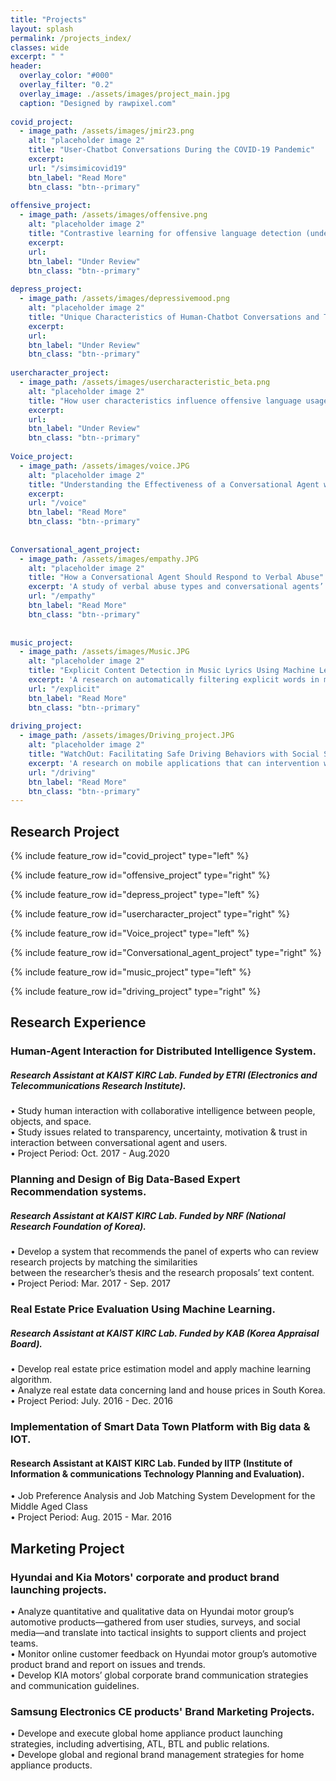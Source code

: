 ```yaml
---
title: "Projects"
layout: splash
permalink: /projects_index/
classes: wide
excerpt: " "
header:
  overlay_color: "#000"
  overlay_filter: "0.2"
  overlay_image: ./assets/images/project_main.jpg
  caption: "Designed by rawpixel.com"
  
covid_project:    
  - image_path: /assets/images/jmir23.png
    alt: "placeholder image 2"
    title: "User-Chatbot Conversations During the COVID-19 Pandemic"
    excerpt:
    url: "/simsimicovid19"
    btn_label: "Read More"
    btn_class: "btn--primary"
    
offensive_project:    
  - image_path: /assets/images/offensive.png
    alt: "placeholder image 2"
    title: "Contrastive learning for offensive language detection (under review)"
    excerpt:
    url: 
    btn_label: "Under Review"
    btn_class: "btn--primary"
    
depress_project:    
  - image_path: /assets/images/depressivemood.png
    alt: "placeholder image 2"
    title: "Unique Characteristics of Human-Chatbot Conversations and Their Potential for Mental Health Support (under review)"
    excerpt:
    url: 
    btn_label: "Under Review"
    btn_class: "btn--primary"  
 
usercharacter_project:    
  - image_path: /assets/images/usercharacteristic_beta.png
    alt: "placeholder image 2"
    title: "How user characteristics influence offensive language usages towards a Social Chatbot (under review)"
    excerpt:
    url: 
    btn_label: "Under Review"
    btn_class: "btn--primary"  
  
Voice_project:    
  - image_path: /assets/images/voice.JPG
    alt: "placeholder image 2"
    title: "Understanding the Effectiveness of a Conversational Agent with an Alternative Empathy Orientation and Emotional Expressivity in Mitigating Verbal Abuse"
    excerpt:
    url: "/voice"
    btn_label: "Read More"
    btn_class: "btn--primary"
    
    
Conversational_agent_project:
  - image_path: /assets/images/empathy.JPG
    alt: "placeholder image 2"
    title: "How a Conversational Agent Should Respond to Verbal Abuse"
    excerpt: 'A study of verbal abuse types and conversational agents’ response styles.'
    url: "/empathy" 
    btn_label: "Read More"
    btn_class: "btn--primary"
    
    
music_project:
  - image_path: /assets/images/Music.JPG
    alt: "placeholder image 2"
    title: "Explicit Content Detection in Music Lyrics Using Machine Learning"
    excerpt: 'A research on automatically filtering explicit words in music lyrics by using machine learning technique.'
    url: "/explicit"
    btn_label: "Read More"
    btn_class: "btn--primary"
    
driving_project:
  - image_path: /assets/images/Driving_project.JPG
    alt: "placeholder image 2"
    title: "WatchOut: Facilitating Safe Driving Behaviors with Social Support"
    excerpt: 'A research on mobile applications that can intervention with bad driving behaviors of drivers.'
    url: "/driving"
    btn_label: "Read More"
    btn_class: "btn--primary"
---
```



## Research Project
{% include feature_row id="covid_project" type="left" %}

{% include feature_row id="offensive_project" type="right" %}

{% include feature_row id="depress_project" type="left" %}

{% include feature_row id="usercharacter_project" type="right" %}

{% include feature_row id="Voice_project" type="left" %}

{% include feature_row id="Conversational_agent_project" type="right" %}

{% include feature_row id="music_project" type="left" %}

{% include feature_row id="driving_project" type="right" %}

## Research Experience

<!--{% include feature_row id="wowproject" type="left" %}-->

<!--{% include feature_row id="wowproject" type="right" %}-->

<!--{% include feature_row %}-->
### Human-Agent Interaction for Distributed Intelligence System.
#####  Research Assistant at KAIST KIRC Lab. Funded by ETRI (Electronics and Telecommunications Research Institute). 
• Study human interaction with collaborative intelligence between people, objects, and space. <br>
• Study issues related to transparency, uncertainty, motivation & trust in interaction between conversational agent and users.<br>
• Project Period: Oct. 2017 - Aug.2020

### Planning and Design of Big Data-Based Expert Recommendation systems. 
##### Research Assistant at KAIST KIRC Lab. Funded by NRF (National Research Foundation of Korea). 
• Develop a system that recommends the panel of experts who can review research projects by matching the similarities <br> 
 between the researcher’s thesis and the research proposals’ text content.<br> 
• Project Period: Mar. 2017 - Sep. 2017

### Real Estate Price Evaluation Using Machine Learning. 
##### Research Assistant at KAIST KIRC Lab. Funded by KAB (Korea Appraisal Board).
• Develop real estate price estimation model and apply machine learning algorithm.<br>
• Analyze real estate data concerning land and house prices in South Korea.<br>
• Project Period: July. 2016 - Dec. 2016

### Implementation of Smart Data Town Platform with Big data & IOT.
####  Research Assistant at KAIST KIRC Lab. Funded by IITP (Institute of Information & communications Technology Planning and Evaluation).
• Job Preference Analysis and Job Matching System Development for the Middle Aged Class <br>
• Project Period: Aug. 2015 - Mar. 2016

## Marketing Project
### Hyundai and Kia Motors' corporate and product brand launching projects.
• Analyze quantitative and qualitative data on Hyundai motor group’s automotive products—gathered from user studies, surveys, and social media—and translate into tactical insights to support clients and project teams. <br>
• Monitor online customer feedback on Hyundai motor group’s automotive product brand and report on issues and trends.<br>
• Develop KIA motors’ global corporate brand communication strategies and communication guidelines.

### Samsung Electronics CE products' Brand Marketing Projects.
• Develope and execute global home appliance product launching strategies, including advertising, ATL, BTL and public relations.<br>
• Develope global and regional brand management strategies for home appliance products.
